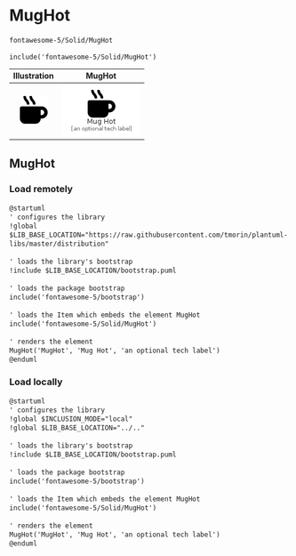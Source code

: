 # MugHot


```text
fontawesome-5/Solid/MugHot
```

```text
include('fontawesome-5/Solid/MugHot')
```



| Illustration | MugHot |
| :---: | :---: |
| ![illustration for Illustration](../../fontawesome-5/Solid/MugHot.png) | ![illustration for MugHot](../../fontawesome-5/Solid/MugHot.Local.png) |




## MugHot

### Load remotely
```plantuml
@startuml
' configures the library
!global $LIB_BASE_LOCATION="https://raw.githubusercontent.com/tmorin/plantuml-libs/master/distribution"

' loads the library's bootstrap
!include $LIB_BASE_LOCATION/bootstrap.puml

' loads the package bootstrap
include('fontawesome-5/bootstrap')

' loads the Item which embeds the element MugHot
include('fontawesome-5/Solid/MugHot')

' renders the element
MugHot('MugHot', 'Mug Hot', 'an optional tech label')
@enduml
```

### Load locally
```plantuml
@startuml
' configures the library
!global $INCLUSION_MODE="local"
!global $LIB_BASE_LOCATION="../.."

' loads the library's bootstrap
!include $LIB_BASE_LOCATION/bootstrap.puml

' loads the package bootstrap
include('fontawesome-5/bootstrap')

' loads the Item which embeds the element MugHot
include('fontawesome-5/Solid/MugHot')

' renders the element
MugHot('MugHot', 'Mug Hot', 'an optional tech label')
@enduml
```

